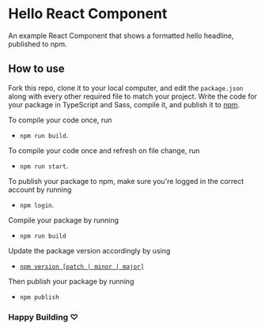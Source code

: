 # Hello React Component

An example React Component that shows a formatted hello headline, published to npm.

## How to use

Fork this repo, clone it to your local computer, and edit the `package.json` along with every other required file to match your project.
Write the code for your package in TypeScript and Sass, compile it, and publish it to [npm](https://npmjs.com).

To compile your code once, run

- `npm run build`.

To compile your code once and refresh on file change, run

- `npm run start`.

To publish your package to npm, make sure you're logged in the correct account by running

- `npm login`.

Compile your package by running

- `npm run build`

Update the package version accordingly by using

- [`npm version [patch | minor | major]`](https://docs.npmjs.com/about-semantic-versioning)

Then publish your package by running

- `npm publish`

### Happy Building ♡
